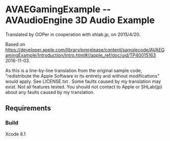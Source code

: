 # AVAEGamingExample -- AVAudioEngine 3D Audio Example

Translated by OOPer in cooperation with shlab.jp, on 2015/4/20.

Based on
<https://developer.apple.com/library/prerelease/content/samplecode/AVAEGamingExample/Introduction/Intro.html#//apple_ref/doc/uid/TP40015163>
2016-11-03.

As this is a line-by-line translation from the original sample code, "redistribute the Apple Software in its entirety and without modifications" would apply. See LICENSE.txt .
Some faults caused by my translation may exist. Not all features tested.
You should not contact to Apple or SHLab(jp) about any faults caused by my translation.

## Requirements

### Build

Xcode 8.1
